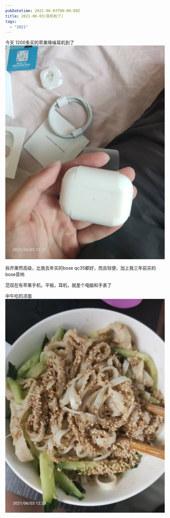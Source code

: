```yaml
---
pubDatetime: 2021-06-03T00:00:00Z
title: 2021-06-03(耳机到了)
tags:
  - "2021"
---
```


今天  1200多买的苹果降噪耳机到了
![](../../img/6904315-a9b4171104c89e36.jpg)

拆开果然高级，比我去年买的bose qc35都好，而且轻便，加上我三年前买的bose音响

范现在有苹果手机，平板，耳机，就差个电脑和手表了

中午吃的凉面
![](../../img/6904315-ff8371fa4e402650.jpg)

